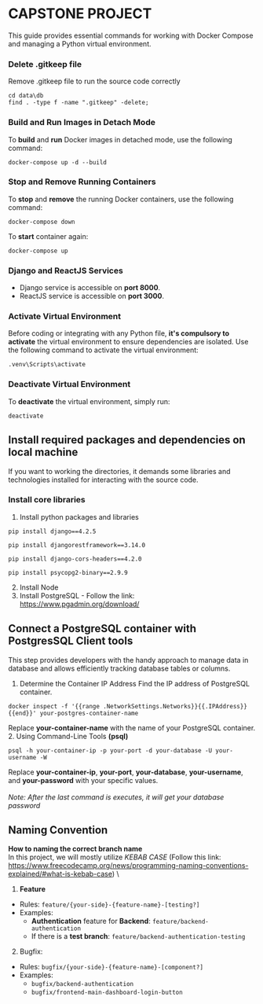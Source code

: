 # CAPSTONE PROJECT

This guide provides essential commands for working with Docker Compose and managing a Python virtual environment.

### Delete .gitkeep file
Remove .gitkeep file to run the source code correctly
```shell
cd data\db
find . -type f -name ".gitkeep" -delete;
```

### Build and Run Images in Detach Mode

To **build** and **run** Docker images in detached mode, use the following command:
```shell
docker-compose up -d --build
```

### Stop and Remove Running Containers

To **stop** and **remove** the running Docker containers, use the following command:
```shell
docker-compose down
```
To **start** container again:
```shell
docker-compose up
```

### Django and ReactJS Services

- Django service is accessible on **port 8000**.
- ReactJS service is accessible on **port 3000**.

### Activate Virtual Environment

Before coding or integrating with any Python file, **it's compulsory to activate** the virtual environment to ensure dependencies are isolated. Use the following command to activate the virtual environment:

```shell
.venv\Scripts\activate
```

### Deactivate Virtual Environment

To **deactivate** the virtual environment, simply run:

```shell
deactivate
```

## Install required packages and dependencies on local machine
If you want to working the directories, it demands some libraries and technologies installed for interacting with the source code.

### Install core libraries
1. Install python packages and libraries
```shell
pip install django==4.2.5
```
```shell
pip install djangorestframework==3.14.0
```
```shell
pip install django-cors-headers==4.2.0
```
```shell
pip install psycopg2-binary==2.9.9
```
2. Install Node
3. Install PostgreSQL - Follow the link: https://www.pgadmin.org/download/

## Connect a PostgreSQL container with PostgresSQL Client tools
This step provides developers with the handy approach to manage data in database and allows efficiently tracking database tables or columns.

1. Determine the Container IP Address
Find the IP address of PostgreSQL container.
```shell
docker inspect -f '{{range .NetworkSettings.Networks}}{{.IPAddress}}{{end}}' your-postgres-container-name
```
Replace **your-container-name** with the name of your PostgreSQL container.
2. Using Command-Line Tools **(psql)**
```shell
psql -h your-container-ip -p your-port -d your-database -U your-username -W
```
Replace **your-container-ip**, **your-port**, **your-database**, **your-username**, and **your-password** with your specific values.
\
\
*Note: After the last command is executes, it will get your database password*


## Naming Convention
**How to naming the correct branch name**
\
In this project, we will mostly utilize *KEBAB CASE* (Follow this link: https://www.freecodecamp.org/news/programming-naming-conventions-explained/#what-is-kebab-case)
\
1. **Feature**
- Rules: ``feature/{your-side}-{feature-name}-[testing?]``
- Examples:
    - **Authentication** feature for **Backend**: ``feature/backend-authentication``
    - If there is a **test branch**: ``feature/backend-authentication-testing``
2. Bugfix: 
- Rules: ``bugfix/{your-side}-{feature-name}-[component?]``
- Examples:
    - ``bugfix/backend-authentication``
    - ``bugfix/frontend-main-dashboard-login-button``
